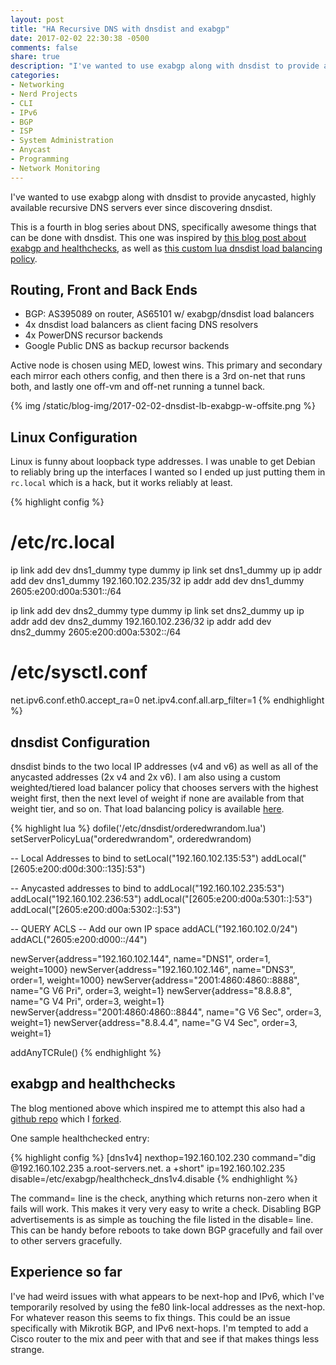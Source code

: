 ```yaml
---
layout: post
title: "HA Recursive DNS with dnsdist and exabgp"
date: 2017-02-02 22:30:38 -0500
comments: false
share: true
description: "I've wanted to use exabgp along with dnsdist to provide anycasted, highly available recursive DNS servers ever since discovering dnsdist."
categories: 
- Networking
- Nerd Projects
- CLI
- IPv6
- BGP
- ISP
- System Administration
- Anycast
- Programming
- Network Monitoring
---
```

I've wanted to use exabgp along with dnsdist to provide anycasted, highly available recursive DNS servers ever since discovering dnsdist. 

This is a fourth in blog series about DNS, specifically awesome things that can be done with dnsdist. This one was inspired by [this blog post about exabgp and healthchecks](https://sysadminblog.net/2016/04/exabgp-bgp-routing-health-checks/), as well as [this custom lua dnsdist load balancing policy](https://github.com/sysadminblog/dnsdist-configs/blob/master/orderedLeastOutstanding.lua).

## Routing, Front and Back Ends

*	BGP: AS395089 on router, AS65101 w/ exabgp/dnsdist load balancers 
*	4x dnsdist load balancers as client facing DNS resolvers
*	4x PowerDNS recursor backends
*	Google Public DNS as backup recursor backends

Active node is chosen using MED, lowest wins. This primary and secondary each mirror each others config, and then there is a 3rd on-net that runs both, and lastly one off-vm and off-net running a tunnel back.

{% img /static/blog-img/2017-02-02-dnsdist-lb-exabgp-w-offsite.png %}

## Linux Configuration

Linux is funny about loopback type addresses. I was unable to get Debian to reliably bring up the interfaces I wanted so I ended up just putting them in `rc.local` which is a hack, but it works reliably at least.

{% highlight config %}
# /etc/rc.local
ip link add dev dns1_dummy type dummy
ip link set dns1_dummy up
ip addr add dev dns1_dummy 192.160.102.235/32
ip addr add dev dns1_dummy 2605:e200:d00a:5301::/64

ip link add dev dns2_dummy type dummy
ip link set dns2_dummy up
ip addr add dev dns2_dummy 192.160.102.236/32
ip addr add dev dns2_dummy 2605:e200:d00a:5302::/64

# /etc/sysctl.conf
net.ipv6.conf.eth0.accept_ra=0
net.ipv4.conf.all.arp_filter=1
{% endhighlight %}

## dnsdist Configuration

dnsdist binds to the two local IP addresses (v4 and v6) as well as all of the anycasted addresses (2x v4 and 2x v6). I am also using a custom weighted/tiered load balancer policy that chooses servers with the highest weight first, then the next level of weight if none are available from that weight tier, and so on. That load balancing policy is available [here](https://github.com/tbaschak/dnsdist-configs/blob/master/orderedwrandom.lua).

{% highlight lua %}
dofile('/etc/dnsdist/orderedwrandom.lua')
setServerPolicyLua("orderedwrandom", orderedwrandom)

-- Local Addresses to bind to
setLocal("192.160.102.135:53")
addLocal("[2605:e200:d00d:300::135]:53")

-- Anycasted addresses to bind to
addLocal("192.160.102.235:53")
addLocal("192.160.102.236:53")
addLocal("[2605:e200:d00a:5301::]:53")
addLocal("[2605:e200:d00a:5302::]:53")

-- QUERY ACLS
-- Add our own IP space
addACL("192.160.102.0/24")
addACL("2605:e200:d000::/44")

newServer{address="192.160.102.144", name="DNS1", order=1, weight=1000}
newServer{address="192.160.102.146", name="DNS3", order=1, weight=1000}
newServer{address="2001:4860:4860::8888", name="G V6 Pri", order=3, weight=1}
newServer{address="8.8.8.8", name="G V4 Pri", order=3, weight=1}
newServer{address="2001:4860:4860::8844", name="G V6 Sec", order=3, weight=1}
newServer{address="8.8.4.4", name="G V4 Sec", order=3, weight=1}

addAnyTCRule()
{% endhighlight %}

## exabgp and healthchecks

The blog mentioned above which inspired me to attempt this also had a [github repo](https://github.com/sysadminblog/exabgp-healthcheck) which I [forked](https://github.com/tbaschak/exabgp-healthcheck). 

One sample healthchecked entry:

{% highlight config %}
[dns1v4]
nexthop=192.160.102.230
command="dig @192.160.102.235 a.root-servers.net. a +short"
ip=192.160.102.235
disable=/etc/exabgp/healthcheck_dns1v4.disable
{% endhighlight %}

The command= line is the check, anything which returns non-zero when it fails will work. This makes it very very easy to write a check. Disabling BGP advertisements is as simple as touching the file listed in the disable= line. This can be handy before reboots to take down BGP gracefully and fail over to other servers gracefully.

## Experience so far

I've had weird issues with what appears to be next-hop and IPv6, which I've temporarily resolved by using the fe80 link-local addresses as the next-hop. For whatever reason this seems to fix things. This could be an issue specifically with Mikrotik BGP, and IPv6 next-hops. I'm tempted to add a Cisco router to the mix and peer with that and see if that makes things less strange.


